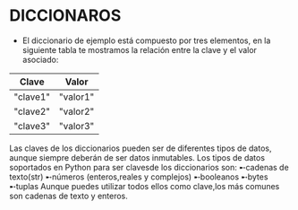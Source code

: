 # DICCIONAROS

* El diccionario de ejemplo está compuesto por tres elementos, en la siguiente tabla te mostramos la relación entre la clave y el valor asociado:

| Clave   | Valor     |
|---------|--------   |
|"clave1" |"valor1"   |
|"clave2" |"valor2"   |
|"clave3" |"valor3"   |  

Las claves de los diccionarios pueden ser de diferentes tipos de datos, aunque siempre deberán de ser datos inmutables. Los tipos de datos soportados en Python para ser clavesde los diccionarios son:
   ➸cadenas de texto(str)
   ➸números (enteros,reales y complejos)
   ➸booleanos
   ➸bytes
   ➸tuplas
   Aunque puedes utilizar todos ellos como clave,los más comunes son cadenas de texto y enteros.
   
